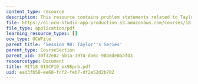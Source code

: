 ```yaml
---
content_type: resource
description: This resource contains problem statements related to Taylor's series.
file: https://ol-ocw-studio-app-production.s3.amazonaws.com/courses/18-01sc-single-variable-calculus-fall-2010/ead3fb58ee68fcf2feb7df2e52d2b702_MIT18_01SCF10_ex98prb.pdf
file_type: application/pdf
learning_resource_types: []
ocw_type: OCWFile
parent_title: 'Session 98: Taylor''s Series'
parent_type: CourseSection
parent_uid: 30f32e82-5b1a-1974-da6c-98b8de0aafd3
resourcetype: Document
title: MIT18_01SCF10_ex98prb.pdf
uid: ead3fb58-ee68-fcf2-feb7-df2e52d2b702
---
```

